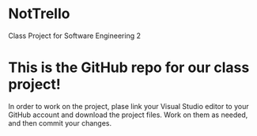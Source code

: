 # NotTrello
Class Project for Software Engineering 2

# This is the GitHub repo for our class project!

In order to work on the project, plase link your Visual Studio editor to your GitHub account and download the project files. Work on them as needed, and then commit your changes. 
